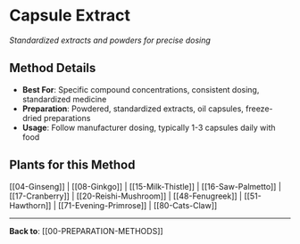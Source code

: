 # Capsule Extract

*Standardized extracts and powders for precise dosing*

## Method Details
- **Best For**: Specific compound concentrations, consistent dosing, standardized medicine
- **Preparation**: Powdered, standardized extracts, oil capsules, freeze-dried preparations
- **Usage**: Follow manufacturer dosing, typically 1-3 capsules daily with food

## Plants for this Method

[[04-Ginseng]] | [[08-Ginkgo]] | [[15-Milk-Thistle]] | [[16-Saw-Palmetto]] | [[17-Cranberry]] | [[20-Reishi-Mushroom]] | [[48-Fenugreek]] | [[51-Hawthorn]] | [[71-Evening-Primrose]] | [[80-Cats-Claw]]

---

**Back to**: [[00-PREPARATION-METHODS]]
